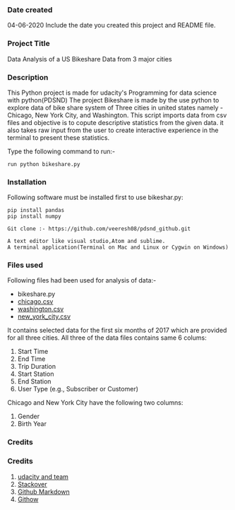 ### Date created
04-06-2020
Include the date you created this project and README file.

### Project Title
Data Analysis of a US Bikeshare Data from 3 major cities

### Description
This Python project is made for udacity's Programming for data science with python(PDSND) The project Bikeshare is made by the use python to explore data of bike share system of Three cities in united states namely -  Chicago, New York City, and Washington. This script imports data from csv files and objective is to copute descriptive statistics from the given data. it also takes raw input from the user to create interactive experience in the terminal to present these statistics. 

Type the following command to run:-
``````
run python bikeshare.py
``````
### Installation

Following software must be installed first to use bikeshar.py:

``````
pip install pandas
pip install numpy

Git clone :- https://github.com/veeresh08/pdsnd_github.git

A text editor like visual studio,Atom and sublime.
A terminal application(Terminal on Mac and Linux or Cygwin on Windows)
``````


### Files used
Following files had been used for analysis of data:-
* bikeshare.py
* [chicago.csv](https://drive.google.com/drive/folders/1jtwC5zqCGysBkDsGIwbfbF4kyRBXNtyl)
* [washington.csv](https://drive.google.com/drive/folders/1jtwC5zqCGysBkDsGIwbfbF4kyRBXNtyl)
* [new_york_city.csv](https://drive.google.com/drive/folders/1jtwC5zqCGysBkDsGIwbfbF4kyRBXNtyl)

It contains selected data for the first six months of 2017 which are provided for all three cities. All three of the data files contains same 6 colums:

1) Start Time 
2) End Time 
3) Trip Duration 
4) Start Station 
5) End Station 
6) User Type (e.g., Subscriber or Customer)

Chicago and New York City have the following two columns:

1) Gender
2) Birth Year

### Credits
### Credits
1) [udacity and team](https://www.udacity.com/course/programming-for-data-science-nanodegree--nd104) 
2) [Stackover](https://stackoverflow.com/questions/5765645/should-you-commit-gitignore-into-the-git-repos)
3) [Github Markdown](https://guides.github.com/features/mastering-markdown/)
4) [Githow](https://githowto.com/staging_and_committing)



